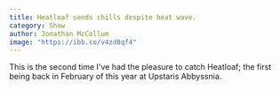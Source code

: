 ```yaml
---
title: Heatloaf sends chills despite heat wave.
category: Show
author: Jonathan McCollum
image: "https://ibb.co/v4zd8qf4"
---
```


This is the second time I've had the pleasure to catch Heatloaf; the first being back in February of this year at Upstaris Abbyssnia. 
